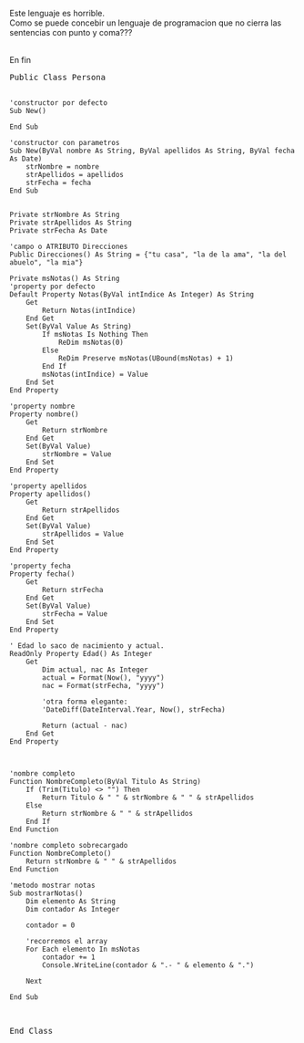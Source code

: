 Este lenguaje es horrible.<br>
Como se puede concebir un lenguaje de programacion que no cierra las sentencias con punto y coma???

<br>
En fin
<pre>
Public Class Persona

    'constructor por defecto
    Sub New()

    End Sub

    'constructor con parametros
    Sub New(ByVal nombre As String, ByVal apellidos As String, ByVal fecha As Date)
        strNombre = nombre
        strApellidos = apellidos
        strFecha = fecha
    End Sub


    Private strNombre As String
    Private strApellidos As String
    Private strFecha As Date

    'campo o ATRIBUTO Direcciones
    Public Direcciones() As String = {"tu casa", "la de la ama", "la del abuelo", "la mia"}

    Private msNotas() As String
    'property por defecto
    Default Property Notas(ByVal intIndice As Integer) As String
        Get
            Return Notas(intIndice)
        End Get
        Set(ByVal Value As String)
            If msNotas Is Nothing Then
                ReDim msNotas(0)
            Else
                ReDim Preserve msNotas(UBound(msNotas) + 1)
            End If
            msNotas(intIndice) = Value
        End Set
    End Property

    'property nombre
    Property nombre()
        Get
            Return strNombre
        End Get
        Set(ByVal Value)
            strNombre = Value
        End Set
    End Property

    'property apellidos
    Property apellidos()
        Get
            Return strApellidos
        End Get
        Set(ByVal Value)
            strApellidos = Value
        End Set
    End Property

    'property fecha
    Property fecha()
        Get
            Return strFecha
        End Get
        Set(ByVal Value)
            strFecha = Value
        End Set
    End Property

    ' Edad lo saco de nacimiento y actual.
    ReadOnly Property Edad() As Integer
        Get
            Dim actual, nac As Integer
            actual = Format(Now(), "yyyy")
            nac = Format(strFecha, "yyyy")

            'otra forma elegante:
            'DateDiff(DateInterval.Year, Now(), strFecha)

            Return (actual - nac)
        End Get
    End Property



    'nombre completo
    Function NombreCompleto(ByVal Titulo As String)
        If (Trim(Titulo) <> "") Then
            Return Titulo & " " & strNombre & " " & strApellidos
        Else
            Return strNombre & " " & strApellidos
        End If
    End Function

    'nombre completo sobrecargado
    Function NombreCompleto()
        Return strNombre & " " & strApellidos
    End Function

    'metodo mostrar notas
    Sub mostrarNotas()
        Dim elemento As String
        Dim contador As Integer

        contador = 0

        'recorremos el array
        For Each elemento In msNotas
            contador += 1
            Console.WriteLine(contador & ".- " & elemento & ".")

        Next

    End Sub
End Class

</pre>